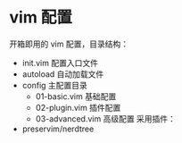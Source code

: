 # vim 配置

开箱即用的 vim 配置，目录结构：
- init.vim 配置入口文件
- autoload 自动加载文件
- config 主配置目录
    - 01-basic.vim 基础配置
    - 02-plugin.vim 插件配置
    - 03-advanced.vim 高级配置
采用插件：
- preservim/nerdtree
